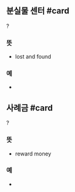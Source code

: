 ## 분실물 센터 #card
?
### 뜻
- lost and found
### 예
-
<!--SR:!2025-01-28,9,250-->

## 사례금 #card
?
### 뜻
- reward money
### 예
-
<!--SR:!2025-01-27,8,250-->
